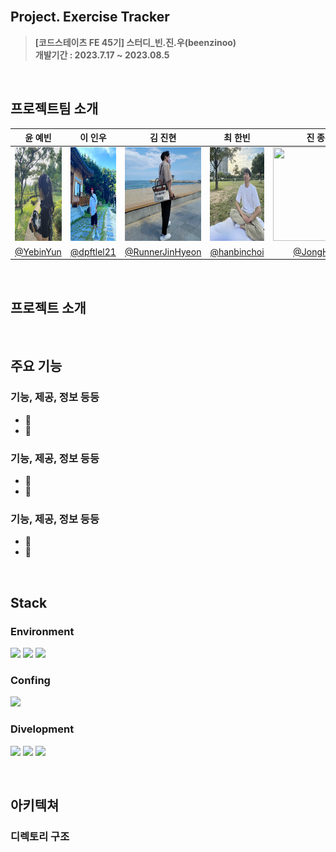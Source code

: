 <br>

## **Project. Exercise Tracker**
>**[코드스테이츠 FE 45기] 스터디_빈.진.우(beenzinoo)** <br>
>**개발기간 : 2023.7.17 ~ 2023.08.5**

<br>

## 프로젝트팀 소개
|<center>윤 예빈</center>|<center>이 인우</center>|<center>김 진현</center>|<center>최 한빈</center>|<center>진 종환</center>|
|---|---|---|---|---|
|<img width="150px" height="150px" src =  "public/images/Yebin.jpg">|<img width="150px" height="150px" src = "public/images/Inwoo.jpg">|<img width="150px" height="150px" src = "public/images/Jinhyeon.jpg">|<img width="150px" height="150px" src = "public/images/Hanbin.jpg">|<img width="150px" height="150px" src = "">|
|<center>[@YebinYun](https://github.com/YebinYun)</center>|<center>[@dpftlel21](https://github.com/dpftlel21)</center>|<center>[@RunnerJinHyeon](https://github.com/RunnerJinHyeon)</center>|<center>[@hanbinchoi](https://github.com/hanbinchoi)</center>|<center>[@JongHwan](https://github.com/JongHwan)</center>|

<br>

## 프로젝트 소개

<br>

## 주요 기능
### 기능, 제공, 정보 등등
- 💪
- 💪

### 기능, 제공, 정보 등등
- 💪
- 💪

### 기능, 제공, 정보 등등
- 💪
- 💪

<br>

## **Stack**
### **Environment**
<img src="https://img.shields.io/badge/visual studio code-007ACC?style=flat&logo=visualstudiocode&logoColor=white"/> <img src="https://img.shields.io/badge/git-F05032?style=flat&logo=git&logoColor=white"/> <img src="https://img.shields.io/badge/git hub-181717?style=flat&logo=github&logoColor=white"/>

### **Confing**
<img src="https://img.shields.io/badge/npm-CB3837?style=flat&logo=npm&logoColor=white"/>

### **Divelopment**
<img src="https://img.shields.io/badge/JavaScript-F7DF1E?style=flat&logo=JavaScript&logoColor=white"/> <img src="https://img.shields.io/badge/styled components-DB7093?style=flat&logo=styledcomponents&logoColor=white"/> <img src="https://img.shields.io/badge/react router-CA4245?style=flat&logo=reactrouter&logoColor=white"/>

<br>

## 아키텍쳐
### 디렉토리 구조